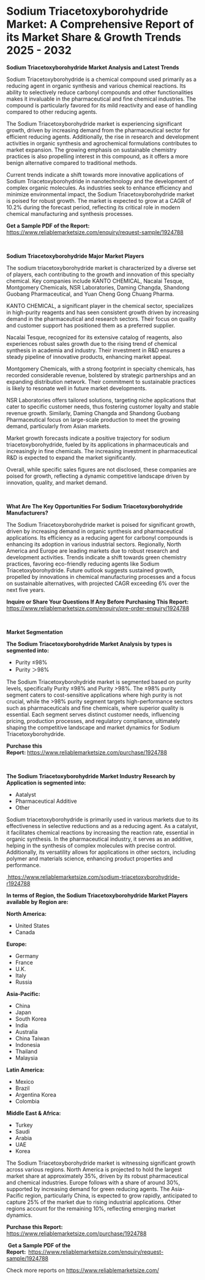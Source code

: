 <p><h1>Sodium Triacetoxyborohydride Market: A Comprehensive Report of its Market Share & Growth Trends 2025 - 2032</h1></p><p><strong>Sodium Triacetoxyborohydride Market Analysis and Latest Trends</strong></p>
<p><p>Sodium Triacetoxyborohydride is a chemical compound used primarily as a reducing agent in organic synthesis and various chemical reactions. Its ability to selectively reduce carbonyl compounds and other functionalities makes it invaluable in the pharmaceutical and fine chemical industries. The compound is particularly favored for its mild reactivity and ease of handling compared to other reducing agents.</p><p>The Sodium Triacetoxyborohydride market is experiencing significant growth, driven by increasing demand from the pharmaceutical sector for efficient reducing agents. Additionally, the rise in research and development activities in organic synthesis and agrochemical formulations contributes to market expansion. The growing emphasis on sustainable chemistry practices is also propelling interest in this compound, as it offers a more benign alternative compared to traditional methods.</p><p>Current trends indicate a shift towards more innovative applications of Sodium Triacetoxyborohydride in nanotechnology and the development of complex organic molecules. As industries seek to enhance efficiency and minimize environmental impact, the Sodium Triacetoxyborohydride market is poised for robust growth. The market is expected to grow at a CAGR of 10.2% during the forecast period, reflecting its critical role in modern chemical manufacturing and synthesis processes.</p></p>
<p><strong>Get a Sample PDF of the Report:&nbsp;</strong> <a href="https://www.reliablemarketsize.com/enquiry/request-sample/1924788?utm_campaign=3172&utm_medium=2&utm_source=Github&utm_content=ia&utm_term=31032025&utm_id=sodium-triacetoxyborohydride">https://www.reliablemarketsize.com/enquiry/request-sample/1924788</a></p>
<p>&nbsp;</p>
<p><strong>Sodium Triacetoxyborohydride Major Market Players</strong></p>
<p><p>The sodium triacetoxyborohydride market is characterized by a diverse set of players, each contributing to the growth and innovation of this specialty chemical. Key companies include KANTO CHEMICAL, Nacalai Tesque, Montgomery Chemicals, NSR Laboratories, Daming Changda, Shandong Guobang Pharmaceutical, and Yuan Cheng Gong Chuang Pharma.</p><p>KANTO CHEMICAL, a significant player in the chemical sector, specializes in high-purity reagents and has seen consistent growth driven by increasing demand in the pharmaceutical and research sectors. Their focus on quality and customer support has positioned them as a preferred supplier.</p><p>Nacalai Tesque, recognized for its extensive catalog of reagents, also experiences robust sales growth due to the rising trend of chemical synthesis in academia and industry. Their investment in R&D ensures a steady pipeline of innovative products, enhancing market appeal.</p><p>Montgomery Chemicals, with a strong footprint in specialty chemicals, has recorded considerable revenue, bolstered by strategic partnerships and an expanding distribution network. Their commitment to sustainable practices is likely to resonate well in future market developments.</p><p>NSR Laboratories offers tailored solutions, targeting niche applications that cater to specific customer needs, thus fostering customer loyalty and stable revenue growth. Similarly, Daming Changda and Shandong Guobang Pharmaceutical focus on large-scale production to meet the growing demand, particularly from Asian markets.</p><p>Market growth forecasts indicate a positive trajectory for sodium triacetoxyborohydride, fueled by its applications in pharmaceuticals and increasingly in fine chemicals. The increasing investment in pharmaceutical R&D is expected to expand the market significantly.</p><p>Overall, while specific sales figures are not disclosed, these companies are poised for growth, reflecting a dynamic competitive landscape driven by innovation, quality, and market demand.</p></p>
<p>&nbsp;</p>
<p><strong>What Are The Key Opportunities For Sodium Triacetoxyborohydride Manufacturers?</strong></p>
<p><p>The Sodium Triacetoxyborohydride market is poised for significant growth, driven by increasing demand in organic synthesis and pharmaceutical applications. Its efficiency as a reducing agent for carbonyl compounds is enhancing its adoption in various industrial sectors. Regionally, North America and Europe are leading markets due to robust research and development activities. Trends indicate a shift towards green chemistry practices, favoring eco-friendly reducing agents like Sodium Triacetoxyborohydride. Future outlook suggests sustained growth, propelled by innovations in chemical manufacturing processes and a focus on sustainable alternatives, with projected CAGR exceeding 6% over the next five years.</p></p>
<p><strong>Inquire or Share Your Questions If Any Before Purchasing This Report:</strong> <a href="https://www.reliablemarketsize.com/enquiry/pre-order-enquiry/1924788?utm_campaign=3172&utm_medium=2&utm_source=Github&utm_content=ia&utm_term=31032025&utm_id=sodium-triacetoxyborohydride">https://www.reliablemarketsize.com/enquiry/pre-order-enquiry/1924788</a></p>
<p>&nbsp;</p>
<p><strong>Market Segmentation</strong></p>
<p><strong>The Sodium Triacetoxyborohydride Market Analysis by types is segmented into:</strong></p>
<p><ul><li>Purity ≤98%</li><li>Purity ＞98%</li></ul></p>
<p><p>The Sodium Triacetoxyborohydride market is segmented based on purity levels, specifically Purity ≤98% and Purity >98%. The ≤98% purity segment caters to cost-sensitive applications where high purity is not crucial, while the >98% purity segment targets high-performance sectors such as pharmaceuticals and fine chemicals, where superior quality is essential. Each segment serves distinct customer needs, influencing pricing, production processes, and regulatory compliance, ultimately shaping the competitive landscape and market dynamics for Sodium Triacetoxyborohydride.</p></p>
<p><strong>Purchase this Report:&nbsp;</strong><a href="https://www.reliablemarketsize.com/purchase/1924788?utm_campaign=3172&utm_medium=2&utm_source=Github&utm_content=ia&utm_term=31032025&utm_id=sodium-triacetoxyborohydride">https://www.reliablemarketsize.com/purchase/1924788</a></p>
<p>&nbsp;</p>
<p><strong>The Sodium Triacetoxyborohydride Market Industry Research by Application is segmented into:</strong></p>
<p><ul><li>Aatalyst</li><li>Pharmaceutical Additive</li><li>Other</li></ul></p>
<p><p>Sodium triacetoxyborohydride is primarily used in various markets due to its effectiveness in selective reductions and as a reducing agent. As a catalyst, it facilitates chemical reactions by increasing the reaction rate, essential in organic synthesis. In the pharmaceutical industry, it serves as an additive, helping in the synthesis of complex molecules with precise control. Additionally, its versatility allows for applications in other sectors, including polymer and materials science, enhancing product properties and performance.</p></p>
<p><a href="https://www.reliablemarketsize.com/sodium-triacetoxyborohydride-r1924788?utm_campaign=3172&utm_medium=2&utm_source=Github&utm_content=ia&utm_term=31032025&utm_id=sodium-triacetoxyborohydride">&nbsp;https://www.reliablemarketsize.com/sodium-triacetoxyborohydride-r1924788</a></p>
<p><strong>In terms of Region, the Sodium Triacetoxyborohydride Market Players available by Region are:</strong></p>
<p>
    <p> <strong> North America: </strong>
        <ul>
            <li>United States</li>
            <li>Canada</li>
        </ul>
        </p> 
    <p> <strong> Europe: </strong>
        <ul>
            <li>Germany</li>
            <li>France</li>
            <li>U.K.</li>
            <li>Italy</li>
            <li>Russia</li>
        </ul>
        </p> 
    <p> <strong> Asia-Pacific: </strong>
        <ul>
            <li>China</li>
            <li>Japan</li>
            <li>South Korea</li>
            <li>India</li>
            <li>Australia</li>
            <li>China Taiwan</li>
            <li>Indonesia</li>
            <li>Thailand</li>
            <li>Malaysia</li>
        </ul>
        </p> 
    <p> <strong> Latin America: </strong>
        <ul>
            <li>Mexico</li>
            <li>Brazil</li>
            <li>Argentina Korea</li>
            <li>Colombia</li>
        </ul>
        </p> 
    <p> <strong> Middle East & Africa: </strong>
        <ul>
            <li>Turkey</li>
            <li>Saudi</li>
            <li>Arabia</li>
            <li>UAE</li>
            <li>Korea</li>
        </ul>
    </p>
    </p>
<p><p>The Sodium Triacetoxyborohydride market is witnessing significant growth across various regions. North America is projected to hold the largest market share at approximately 35%, driven by its robust pharmaceutical and chemical industries. Europe follows with a share of around 30%, supported by increasing demand for green reducing agents. The Asia-Pacific region, particularly China, is expected to grow rapidly, anticipated to capture 25% of the market due to rising industrial applications. Other regions account for the remaining 10%, reflecting emerging market dynamics.</p></p>
<p><strong>Purchase this Report: </strong><a href="https://www.reliablemarketsize.com/purchase/1924788?utm_campaign=3172&utm_medium=2&utm_source=Github&utm_content=ia&utm_term=31032025&utm_id=sodium-triacetoxyborohydride">https://www.reliablemarketsize.com/purchase/1924788</a></p>
<p>&nbsp;<strong>Get a Sample PDF of the Report:&nbsp;&nbsp;</strong><a href="https://www.reliablemarketsize.com/enquiry/request-sample/1924788?utm_campaign=3172&utm_medium=2&utm_source=Github&utm_content=ia&utm_term=31032025&utm_id=sodium-triacetoxyborohydride">https://www.reliablemarketsize.com/enquiry/request-sample/1924788</a></p>
<p><strong></strong></p>
<p>Check more reports on <a href="https://www.reliablemarketsize.com/?utm_campaign=3172&utm_medium=2&utm_source=Github&utm_content=ia&utm_term=31032025&utm_id=sodium-triacetoxyborohydride">https://www.reliablemarketsize.com/</a></p>